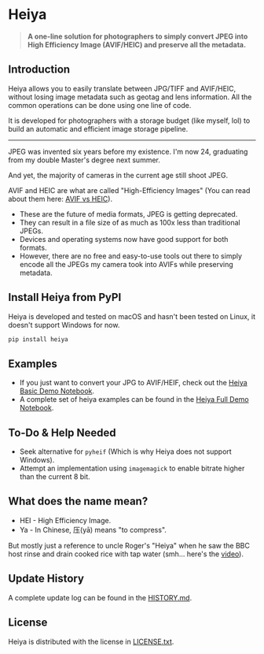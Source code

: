 # Heiya

> **A one-line solution for photographers to simply convert JPEG into High Efficiency Image (AVIF/HEIC) and preserve all the metadata.**

## Introduction
Heiya allows you to easily translate between JPG/TIFF and AVIF/HEIC, without losing image metadata such as geotag and lens information. All the common operations can be done using one line of code.

It is developed for photographers with a storage budget (like myself, lol) to build an automatic and efficient image storage pipeline.

***

JPEG was invented six years before my existence.
I'm now 24, graduating from my double Master's degree next summer.

And yet, the majority of cameras in the current age still shoot JPEG.

AVIF and HEIC are what are called "High-Efficiency Images" (You can read about them here: [AVIF vs HEIC](https://www.winxdvd.com/ios-android-mobile/avif-vs-heic.htm)). 
* These are the future of media formats, JPEG is getting deprecated.
* They can result in a file size of as much as 100x less than traditional JPEGs.
* Devices and operating systems now have good support for both formats.
* However, there are no free and easy-to-use tools out there to simply encode all the JPEGs my camera took into AVIFs while preserving metadata.

## Install Heiya from PyPI
Heiya is developed and tested on macOS and hasn't been tested on Linux, it doesn't support Windows for now.
  
```python
pip install heiya
```

## Examples
* If you just want to convert your JPG to AVIF/HEIF, check out the [Heiya Basic Demo Notebook](https://github.com/wu-hongjun/heiya/blob/main/heiya_basic_demo.ipynb).
* A complete set of heiya examples can be found in the [Heiya Full Demo Notebook](https://github.com/wu-hongjun/heiya/blob/main/heiya_full_demo.ipynb).

## To-Do & Help Needed
* Seek alternative for `pyheif` (Which is why Heiya does not support Windows).
* Attempt an implementation using `imagemagick` to enable bitrate higher than the current 8 bit.

## What does the name mean?

* HEI - High Efficiency Image.
* Ya - In Chinese, 压(yā) means "to compress".

But mostly just a reference to uncle Roger's "Heiya" when he saw the BBC host rinse and drain cooked rice with tap water (smh... here's the [video](https://youtu.be/53me-ICi_f8)).

## Update History

A complete update log can be found in the [HISTORY.md](https://github.com/wu-hongjun/heiya/blob/main/HISTORY.md).

## License
Heiya is distributed with the license in [LICENSE.txt](https://github.com/wu-hongjun/heiya/blob/main/LICENSE.txt).
